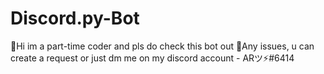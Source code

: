 # Discord.py-Bot
🎊Hi im a part-time coder and pls do check this bot out
🎉Any issues, u can create a request or just dm me on my discord account - ARツ⚡#6414
